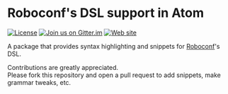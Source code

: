 # Roboconf's DSL support in Atom
[![License](https://img.shields.io/badge/license-MIT-blue.svg)](http://www.apache.org/licenses/LICENSE-2.0)
[![Join us on Gitter.im](https://img.shields.io/badge/gitter-join%20chat-brightgreen.svg)](https://gitter.im/roboconf/roboconf)
[![Web site](https://img.shields.io/badge/website-roboconf.github.io-b23e4b.svg)](https://roboconf.github.io)

A package that provides syntax highlighting and snippets for [Roboconf](https://roboconf.github.io)'s DSL.

Contributions are greatly appreciated.  
Please fork this repository and open a pull request to add snippets, make grammar tweaks, etc.

